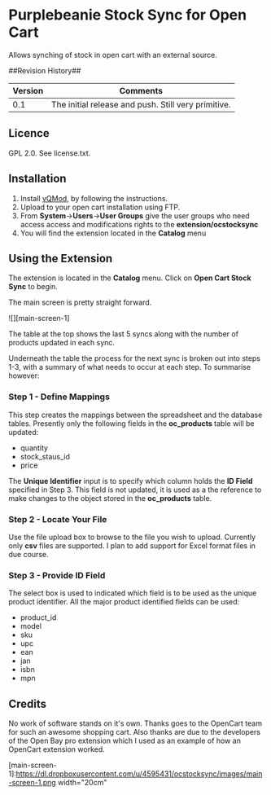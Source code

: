 Purplebeanie Stock Sync for Open Cart
==============

Allows synching of stock in open cart with an external source.


##Revision History##

| Version	| Comments	|  
|  ------	| ------	|  
| 0.1	| The initial release and push.  Still very primitive.	|  

## Licence ##

GPL 2.0.  See license.txt.

## Installation ##

1. Install [vQMod](https://code.google.com/p/vqmod/downloads/list), by following the instructions.
2. Upload to your open cart installation using FTP.
2. From **System**->**Users**->**User Groups** give the user groups who need access access and modifications rights to the **extension/ocstocksync**
3. You will find the extension located in the **Catalog** menu


## Using the Extension ##

The extension is located in the **Catalog** menu.  Click on **Open Cart Stock Sync** to begin.

The main screen is pretty straight forward.

![][main-screen-1]

The table at the top shows the last 5 syncs along with the number of products updated in each sync.

Underneath the table the process for the next sync is broken out into steps 1-3, with a summary of what needs to occur at each step.  To summarise however:

### Step 1 - Define Mappings ###

This step creates the mappings between the spreadsheet and the database tables.  Presently only the following fields in the **oc_products** table will be updated:

* quantity
* stock_staus_id
* price

The **Unique Identifier** input is to specify which column holds the **ID Field** specified in Step 3.  This field is not updated, it is used as a the reference to make changes to the object stored in the **oc_products** table.

### Step 2 - Locate Your File ###

Use the file upload box to browse to the file you wish to upload.  Currently only **csv** files are supported.  I plan to add support for Excel format files in due course.

### Step 3 - Provide ID Field ###

The select box is used to indicated which field is to be used as the unique product identifier.  All the major product identified fields can be used:

* product_id
* model
* sku
* upc
* ean
* jan
* isbn
* mpn

## Credits ##

No work of software stands on it's own.  Thanks goes to the OpenCart team for such an awesome shopping cart.  Also thanks are due to the developers of the Open Bay pro extension which I used as an example of how an OpenCart extension worked.

[main-screen-1]:https://dl.dropboxusercontent.com/u/4595431/ocstocksync/images/main-screen-1.png width="20cm"